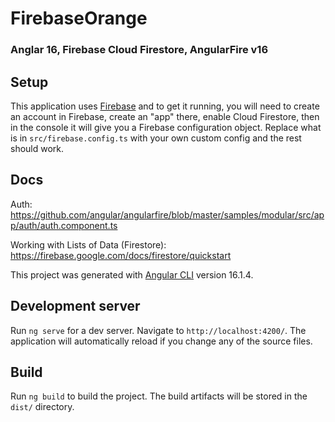 # FirebaseOrange

### Anglar 16, Firebase Cloud Firestore, AngularFire v16

## Setup

This application uses [Firebase](https://firebase.google.com/) and to get it running, you will need to create an account in Firebase, create an "app" there, enable Cloud Firestore, then in the console it will give you a Firebase configuration object. Replace what is in `src/firebase.config.ts` with your own custom config and the rest should work.

## Docs

Auth:
https://github.com/angular/angularfire/blob/master/samples/modular/src/app/auth/auth.component.ts

Working with Lists of Data (Firestore):
https://firebase.google.com/docs/firestore/quickstart

This project was generated with [Angular CLI](https://github.com/angular/angular-cli) version 16.1.4.

## Development server

Run `ng serve` for a dev server. Navigate to `http://localhost:4200/`. The application will automatically reload if you change any of the source files.

## Build

Run `ng build` to build the project. The build artifacts will be stored in the `dist/` directory.
